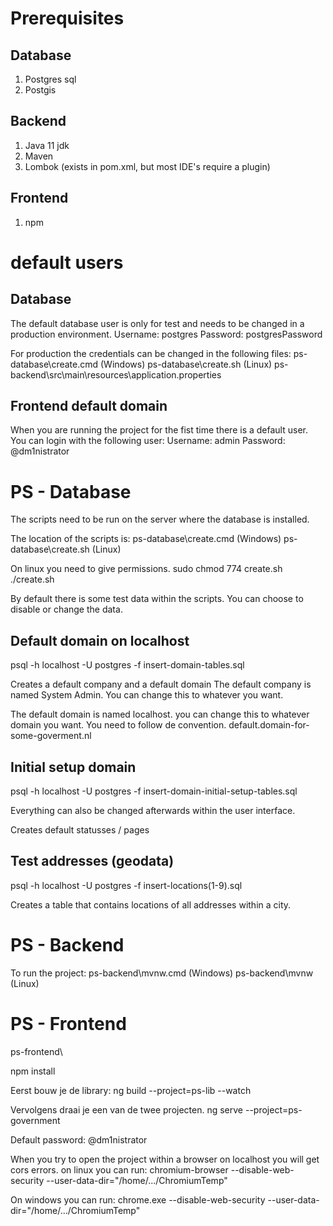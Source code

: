 # Prerequisites
## Database
1) Postgres sql
2) Postgis

## Backend 
1) Java 11 jdk
2) Maven
3) Lombok (exists in pom.xml, but most IDE's require a plugin)

## Frontend
1) npm

# default users
## Database
The default database user is only for test and needs to be changed in a production environment.
Username: postgres
Password: postgresPassword

For production the credentials can be changed in the following files:
ps-database\create.cmd (Windows)
ps-database\create.sh (Linux)
ps-backend\src\main\resources\application.properties

## Frontend default domain
When you are running the project for the fist time there is a default user. You can login with the following user:
Username: admin
Password: @dm1nistrator

# PS - Database
The scripts need to be run on the server where the database is installed.

The location of the scripts is:
ps-database\create.cmd (Windows)
ps-database\create.sh (Linux)

On linux you need to give permissions.
sudo chmod 774 create.sh
./create.sh

By default there is some test data within the scripts. You can choose to disable or change the data.

## Default domain on localhost
psql -h localhost -U postgres -f insert-domain-tables.sql

Creates a default company and a default domain
The default company is named System Admin. You can change this to whatever you want.

The default domain is named localhost. you can change this to whatever domain you want. You need to follow de convention.
default.domain-for-some-goverment.nl

## Initial setup domain
psql -h localhost -U postgres -f insert-domain-initial-setup-tables.sql

Everything can also be changed afterwards within the user interface.

Creates default statusses / pages

## Test addresses (geodata)
psql -h localhost -U postgres -f insert-locations(1-9).sql

Creates a table that contains locations of all addresses within a city.

# PS - Backend
To run the project:
ps-backend\mvnw.cmd (Windows)
ps-backend\mvnw (Linux)

# PS - Frontend
ps-frontend\

npm install

Eerst bouw je de library:
ng build --project=ps-lib --watch

Vervolgens draai je een van de twee projecten.
ng serve --project=ps-government

Default password: @dm1nistrator

When you try to open the project within a browser on localhost you will get cors errors.
on linux you can run:
chromium-browser --disable-web-security --user-data-dir="/home/.../ChromiumTemp"

On windows you can run:
chrome.exe --disable-web-security --user-data-dir="/home/.../ChromiumTemp"
